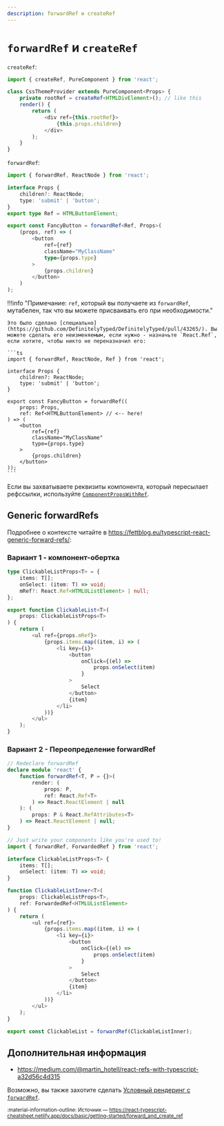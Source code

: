 ```yaml
---
description: forwardRef и createRef
---
```


# `forwardRef` и `createRef`

`createRef`:

```ts
import { createRef, PureComponent } from 'react';

class CssThemeProvider extends PureComponent<Props> {
    private rootRef = createRef<HTMLDivElement>(); // like this
    render() {
        return (
            <div ref={this.rootRef}>
                {this.props.children}
            </div>
        );
    }
}
```

`forwardRef`:

```ts
import { forwardRef, ReactNode } from 'react';

interface Props {
    children?: ReactNode;
    type: 'submit' | 'button';
}
export type Ref = HTMLButtonElement;

export const FancyButton = forwardRef<Ref, Props>(
    (props, ref) => (
        <button
            ref={ref}
            className="MyClassName"
            type={props.type}
        >
            {props.children}
        </button>
    )
);
```

!!!info "Примечание: `ref`, который вы получаете из `forwardRef`, мутабелен, так что вы можете присваивать его при необходимости."

    Это было сделано [специально](https://github.com/DefinitelyTyped/DefinitelyTyped/pull/43265/). Вы можете сделать его неизменяемым, если нужно - назначьте `React.Ref`, если хотите, чтобы никто не переназначил его:

    ```ts
    import { forwardRef, ReactNode, Ref } from 'react';

    interface Props {
    	children?: ReactNode;
    	type: 'submit' | 'button';
    }

    export const FancyButton = forwardRef((
    	props: Props,
    	ref: Ref<HTMLButtonElement> // <-- here!
    ) => (
    	<button
    		ref={ref}
    		className="MyClassName"
    		type={props.type}
    	>
    		{props.children}
    	</button>
    ));
    ```

Если вы захватываете реквизиты компонента, который пересылает рефссылки, используйте [`ComponentPropsWithRef`](https://github.com/DefinitelyTyped/DefinitelyTyped/blob/a05cc538a42243c632f054e42eab483ebf1560ab/types/react/index.d.ts#L770).

## Generic forwardRefs

Подробнее о контексте читайте в <https://fettblog.eu/typescript-react-generic-forward-refs/>:

### Вариант 1 - компонент-обертка

```ts
type ClickableListProps<T> = {
    items: T[];
    onSelect: (item: T) => void;
    mRef?: React.Ref<HTMLUListElement> | null;
};

export function ClickableList<T>(
    props: ClickableListProps<T>
) {
    return (
        <ul ref={props.mRef}>
            {props.items.map((item, i) => (
                <li key={i}>
                    <button
                        onClick={(el) =>
                            props.onSelect(item)
                        }
                    >
                        Select
                    </button>
                    {item}
                </li>
            ))}
        </ul>
    );
}
```

### Вариант 2 - Переопределение forwardRef

```ts
// Redeclare forwardRef
declare module 'react' {
    function forwardRef<T, P = {}>(
        render: (
            props: P,
            ref: React.Ref<T>
        ) => React.ReactElement | null
    ): (
        props: P & React.RefAttributes<T>
    ) => React.ReactElement | null;
}

// Just write your components like you're used to!
import { forwardRef, ForwardedRef } from 'react';

interface ClickableListProps<T> {
    items: T[];
    onSelect: (item: T) => void;
}

function ClickableListInner<T>(
    props: ClickableListProps<T>,
    ref: ForwardedRef<HTMLUListElement>
) {
    return (
        <ul ref={ref}>
            {props.items.map((item, i) => (
                <li key={i}>
                    <button
                        onClick={(el) =>
                            props.onSelect(item)
                        }
                    >
                        Select
                    </button>
                    {item}
                </li>
            ))}
        </ul>
    );
}

export const ClickableList = forwardRef(ClickableListInner);
```

## Дополнительная информация

-   <https://medium.com/@martin_hotell/react-refs-with-typescript-a32d56c4d315>

Возможно, вы также захотите сделать [Условный рендеринг с `forwardRef`](https://github.com/typescript-cheatsheets/react/issues/167).

<small>:material-information-outline: Источник &mdash; <https://react-typescript-cheatsheet.netlify.app/docs/basic/getting-started/forward_and_create_ref></small>
